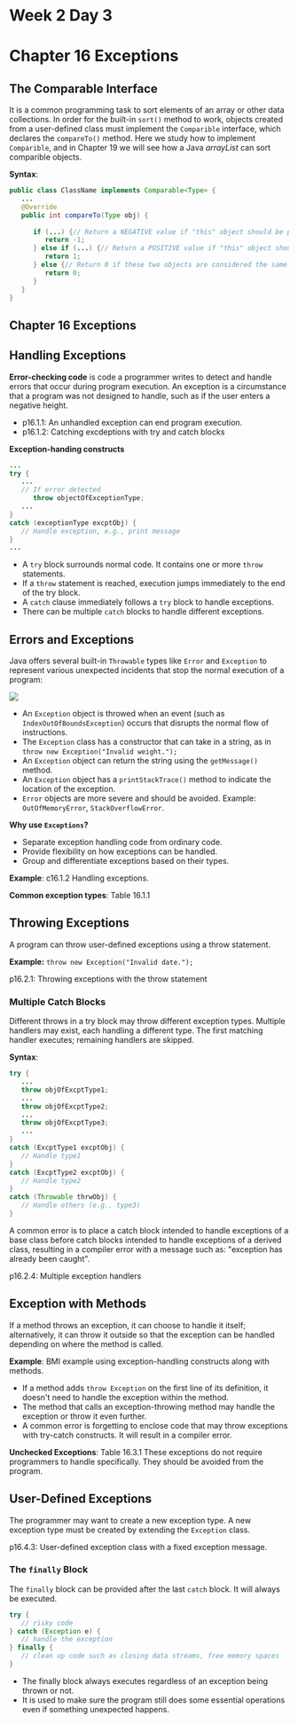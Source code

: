 # Week 2 Day 3
# Chapter 16 Exceptions

## The Comparable Interface
It is a common programming task to sort elements of an array or other data collections. In order for the built-in `sort()` method to work, objects created from a user-defined class must implement the `Comparible` interface, which declares the `compareTo()` method. Here we study how to implement `Comparible`, and in Chapter 19 we will see how a Java *arrayList* can sort comparible objects.

**Syntax**:
```java
public class ClassName implements Comparable<Type> {
   ...
   @Override
   public int compareTo(Type obj) {
   
      if (...) {// Return a NEGATIVE value if "this" object should be placed BEFORE "obj" (like 3 is place before 4)
         return -1;
      } else if (...) {// Return a POSITIVE value if "this" object should be placed AFTER "obj" (like 4 is place after 3)
         return 1;
      } else {// Return 0 if these two objects are considered the same.
         return 0;
      }
   }
}
```

## Chapter 16 Exceptions

## Handling Exceptions
**Error-checking code** is code a programmer writes to detect and handle errors that occur during program execution. An exception is a circumstance that a program was not designed to handle, such as if the user enters a negative height.

- p16.1.1: An unhandled exception can end program execution.
- p16.1.2: Catching excdeptions with try and catch blocks

**Exception-handing constructs**
```java
...
try {
   ...   
   // If error detected
      throw objectOfExceptionType;
   ...
}
catch (exceptionType excptObj) {
   // Handle exception, e.g., print message
}
...
```
- A `try` block surrounds normal code. It contains one or more `throw` statements.
- If a `throw` statement is reached, execution jumps immediately to the end of the try block.
- A `catch` clause immediately follows a `try` block to handle exceptions.
- There can be multiple `catch` blocks to handle different exceptions.

## Errors and Exceptions

Java offers several built-in `Throwable` types like `Error` and `Exception` to represent various unexpected incidents that stop the normal execution of a program:

![](https://media.geeksforgeeks.org/wp-content/uploads/Exception-in-java1.png)

- An `Exception` object is throwed when an event (such as `IndexOutOfBoundsException`) occurs that disrupts the normal flow of instructions.
- The `Exception` class has a constructor that can take in a string, as in `throw new Exception("Invalid weight.");`
- An `Exception` object can return the string using the `getMessage()` method.
- An `Exception` object has a `printStackTrace()` method to indicate the location of the exception.
- `Error` objects are more severe and should be avoided. Example: `OutOfMemoryError`, `StackOverflowError`.

**Why use `Exceptions`?**
- Separate exception handling code from ordinary code.
- Provide flexibility on how exceptions can be handled.
- Group and differentiate exceptions based on their types.

**Example**: c16.1.2 Handling exceptions.

**Common exception types**: Table 16.1.1

## Throwing Exceptions

A program can throw user-defined exceptions using a throw statement.

**Example:** `throw new Exception("Invalid date.");`

p16.2.1: Throwing exceptions with the throw statement

### Multiple Catch Blocks

Different throws in a try block may throw different exception types. Multiple handlers may exist, each handling a different type. The first matching handler executes; remaining handlers are skipped.

**Syntax**:
```java
try {
   ...
   throw objOfExcptType1;
   ...
   throw objOfExcptType2;
   ...
   throw objOfExcptType3;
   ...
}
catch (ExcptType1 excptObj) {
   // Handle type1
}
catch (ExcptType2 excptObj) {
   // Handle type2
}
catch (Throwable thrwObj) {
   // Handle others (e.g., type3)
}
```

A common error is to place a catch block intended to handle exceptions of a base class before catch blocks intended to handle exceptions of a derived class, resulting in a compiler error with a message such as: "exception has already been caught".

p16.2.4: Multiple exception handlers

## Exception with Methods

If a method throws an exception, it can choose to handle it itself; alternatively, it can throw it outside so that the exception can be handled depending on where the method is called.

**Example**: BMI example using exception-handling constructs along with methods.
- If a method adds `throw Exception` on the first line of its definition, it doesn't need to handle the exception within the method.
- The method that calls an exception-throwing method may handle the exception or throw it even further.
- A common error is forgetting to enclose code that may throw exceptions with try-catch constructs. It will result in a compiler error.

**Unchecked Exceptions**: Table 16.3.1 These exceptions do not require programmers to handle specifically. They should be avoided from the program.

## User-Defined Exceptions

The programmer may want to create a new exception type. A new exception type must be created by extending the `Exception` class.

p16.4.3: User-defined exception class with a fixed exception message.


### The `finally` Block

The `finally` block can be provided after the last `catch` block. It will always be executed.

```java
try {
   // risky code
} catch (Exception e) {
   // handle the exception
} finally {
   // clean up code such as closing data streams, free memory spaces
}
```
- The finally block always executes regardless of an exception being thrown or not.
- It is used to make sure the program still does some essential operations even if something unexpected happens.
